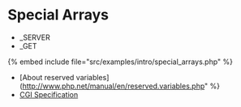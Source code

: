 # Special Arrays

* _SERVER
* _GET

{% embed include file="src/examples/intro/special_arrays.php" %}

* [About reserved variables](http://www.php.net/manual/en/reserved.variables.php" %}
* [CGI Specification](http://hoohoo.ncsa.uiuc.edu/cgi/env.html)



